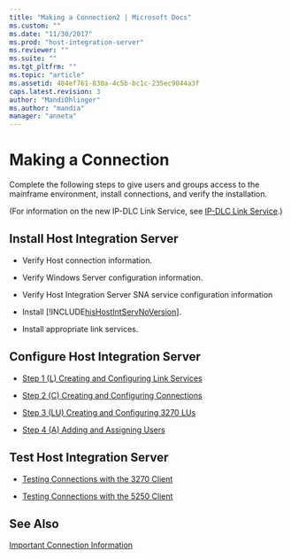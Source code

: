 ```yaml
---
title: "Making a Connection2 | Microsoft Docs"
ms.custom: ""
ms.date: "11/30/2017"
ms.prod: "host-integration-server"
ms.reviewer: ""
ms.suite: ""
ms.tgt_pltfrm: ""
ms.topic: "article"
ms.assetid: 484ef761-830a-4c5b-bc1c-235ec9044a3f
caps.latest.revision: 3
author: "MandiOhlinger"
ms.author: "mandia"
manager: "anneta"
---
```

# Making a Connection
Complete the following steps to give users and groups access to the mainframe environment, install connections, and verify the installation.  
  
 (For information on the new IP-DLC Link Service, see [IP-DLC Link Service](../HIS2010/ip-dlc-link-service1.md).)  
  
## Install Host Integration Server  
  
-   Verify Host connection information.  
  
-   Verify Windows Server configuration information.  
  
-   Verify Host Integration Server SNA service configuration information  
  
-   Install [!INCLUDE[hisHostIntServNoVersion](../includes/hishostintservnoversion-md.md)].  
  
-   Install appropriate link services.  
  
## Configure Host Integration Server  
  
-   [Step 1 (L) Creating and Configuring Link Services](../core/step-1-l-creating-and-configuring-link-services1.md)  
  
-   [Step 2 (C) Creating and Configuring Connections](../core/step-2-c-creating-and-configuring-connections1.md)  
  
-   [Step 3 (LU) Creating and Configuring 3270 LUs](../core/step-3-lu-creating-and-configuring-3270-lus1.md)  
  
-   [Step 4 (A) Adding and Assigning Users](../core/step-4-a-adding-and-assigning-users1.md)  
  
## Test Host Integration Server  
  
-   [Testing Connections with the 3270 Client](../core/testing-connections-with-the-3270-client2.md)  
  
-   [Testing Connections with the 5250 Client](../core/testing-connections-with-the-5250-client2.md)  
  
## See Also  
 [Important Connection Information](../core/important-connection-information2.md)